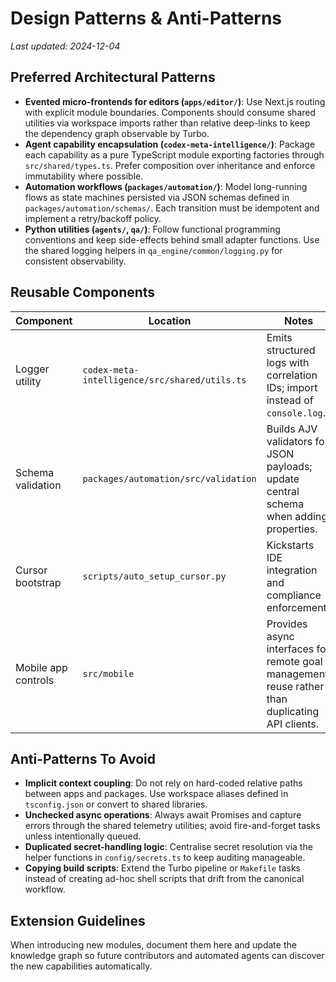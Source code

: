 # Design Patterns & Anti-Patterns

_Last updated: 2024-12-04_

## Preferred Architectural Patterns

- **Evented micro-frontends for editors (`apps/editor/`)**: Use Next.js routing with explicit
  module boundaries. Components should consume shared utilities via workspace imports rather
  than relative deep-links to keep the dependency graph observable by Turbo.
- **Agent capability encapsulation (`codex-meta-intelligence/`)**: Package each capability as a
  pure TypeScript module exporting factories through `src/shared/types.ts`. Prefer composition
  over inheritance and enforce immutability where possible.
- **Automation workflows (`packages/automation/`)**: Model long-running flows as state machines
  persisted via JSON schemas defined in `packages/automation/schemas/`. Each transition must be
  idempotent and implement a retry/backoff policy.
- **Python utilities (`agents/`, `qa/`)**: Follow functional programming conventions and keep
  side-effects behind small adapter functions. Use the shared logging helpers in
  `qa_engine/common/logging.py` for consistent observability.

## Reusable Components

| Component           | Location                                      | Notes                                                                                            |
| ------------------- | --------------------------------------------- | ------------------------------------------------------------------------------------------------ |
| Logger utility      | `codex-meta-intelligence/src/shared/utils.ts` | Emits structured logs with correlation IDs; import instead of `console.log`.                     |
| Schema validation   | `packages/automation/src/validation`          | Builds AJV validators for JSON payloads; update central schema when adding properties.           |
| Cursor bootstrap    | `scripts/auto_setup_cursor.py`                | Kickstarts IDE integration and compliance enforcement.                                           |
| Mobile app controls | `src/mobile`                                  | Provides async interfaces for remote goal management; reuse rather than duplicating API clients. |

## Anti-Patterns To Avoid

- **Implicit context coupling**: Do not rely on hard-coded relative paths between apps and
  packages. Use workspace aliases defined in `tsconfig.json` or convert to shared libraries.
- **Unchecked async operations**: Always await Promises and capture errors through the shared
  telemetry utilities; avoid fire-and-forget tasks unless intentionally queued.
- **Duplicated secret-handling logic**: Centralise secret resolution via the helper functions in
  `config/secrets.ts` to keep auditing manageable.
- **Copying build scripts**: Extend the Turbo pipeline or `Makefile` tasks instead of creating
  ad-hoc shell scripts that drift from the canonical workflow.

## Extension Guidelines

When introducing new modules, document them here and update the knowledge graph so future
contributors and automated agents can discover the new capabilities automatically.
